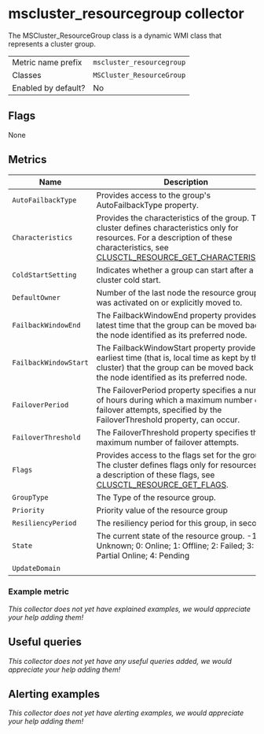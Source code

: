 # mscluster_resourcegroup collector

The MSCluster_ResourceGroup class is a dynamic WMI class that represents a cluster group.

|||
-|-
Metric name prefix  | `mscluster_resourcegroup`
Classes             | `MSCluster_ResourceGroup`
Enabled by default? | No

## Flags

None

## Metrics

Name | Description | Type | Labels
-----|-------------|------|-------
`AutoFailbackType` | Provides access to the group's AutoFailbackType property. | guage | `name`
`Characteristics` | Provides the characteristics of the group. The cluster defines characteristics only for resources. For a description of these characteristics, see [CLUSCTL_RESOURCE_GET_CHARACTERISTICS](https://docs.microsoft.com/en-us/previous-versions/windows/desktop/mscs/clusctl-resource-get-characteristics). | guage | `name`
`ColdStartSetting` | Indicates whether a group can start after a cluster cold start. | guage | `name`
`DefaultOwner` | Number of the last node the resource group was activated on or explicitly moved to. | guage | `name`
`FailbackWindowEnd` | The FailbackWindowEnd property provides the latest time that the group can be moved back to the node identified as its preferred node. | guage | `name`
`FailbackWindowStart` | The FailbackWindowStart property provides the earliest time (that is, local time as kept by the cluster) that the group can be moved back to the node identified as its preferred node. | guage | `name`
`FailoverPeriod` | The FailoverPeriod property specifies a number of hours during which a maximum number of failover attempts, specified by the FailoverThreshold property, can occur. | guage | `name`
`FailoverThreshold` | The FailoverThreshold property specifies the maximum number of failover attempts. | guage | `name`
`Flags` | Provides access to the flags set for the group. The cluster defines flags only for resources. For a description of these flags, see [CLUSCTL_RESOURCE_GET_FLAGS](https://docs.microsoft.com/en-us/previous-versions/windows/desktop/mscs/clusctl-resource-get-flags). | guage | `name`
`GroupType` | The Type of the resource group. | guage | `name`
`Priority` | Priority value of the resource group | guage | `name`
`ResiliencyPeriod` | The resiliency period for this group, in seconds. | guage | `name`
`State` | The current state of the resource group. -1: Unknown; 0: Online; 1: Offline; 2: Failed; 3: Partial Online; 4: Pending | guage | `name`
`UpdateDomain` | | guage | `name`

### Example metric
_This collector does not yet have explained examples, we would appreciate your help adding them!_

## Useful queries
_This collector does not yet have any useful queries added, we would appreciate your help adding them!_

## Alerting examples
_This collector does not yet have alerting examples, we would appreciate your help adding them!_

